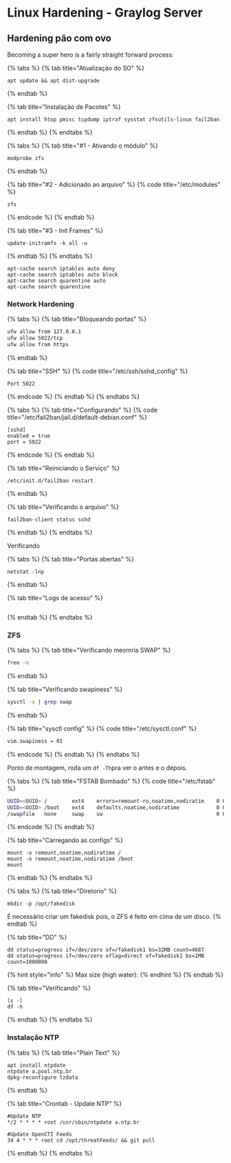 # Linux Hardening - Graylog Server

## Hardening pão com ovo

Becoming a super hero is a fairly straight forward process:

{% tabs %}
{% tab title="Atualização do SO" %}
```
apt update && apt dist-upgrade
```
{% endtab %}

{% tab title="Instalação de Pacotes" %}
```
apt install htop pmisc tcpdump iptraf sysstat zfsutils-linux fail2ban
```
{% endtab %}
{% endtabs %}

{% tabs %}
{% tab title="\#1 - Ativando o módulo" %}
```text
modprobe zfs
```
{% endtab %}

{% tab title="\#2 - Adicionado ao arquivo" %}
{% code title="/etc/modules" %}
```
zfs
```
{% endcode %}
{% endtab %}

{% tab title="\#3 - Init Frames" %}
```
update-initramfs -k all -u
```
{% endtab %}
{% endtabs %}



```text
apt-cache search iptables auto deny
apt-cache search iptables auto block
apt-cache search quarentine auto
apt-cache search quarentine
```

### Network Hardening

{% tabs %}
{% tab title="Bloqueando portas" %}
```bash
ufw allow from 127.0.0.1
ufw allow 5022/tcp
ufw allow from https
```
{% endtab %}

{% tab title="SSH" %}
{% code title="/etc/ssh/sshd\_config" %}
```
Port 5022
```
{% endcode %}
{% endtab %}
{% endtabs %}

{% tabs %}
{% tab title="Configurando" %}
{% code title="/etc/fail2ban/jail.d/default-debian.conf" %}
```text
[sshd]
enabled = true
port = 5022
```
{% endcode %}
{% endtab %}

{% tab title="Reiniciando o Serviço" %}
```
/etc/init.d/fail2ban restart
```
{% endtab %}

{% tab title="Verificando o arquivo" %}
```
fail2ban-client status sshd
```
{% endtab %}
{% endtabs %}

Verificando

{% tabs %}
{% tab title="Portas abertas" %}
```text
netstat -lnp
```
{% endtab %}

{% tab title="Logs de acesso" %}
```

```
{% endtab %}
{% endtabs %}

### ZFS

{% tabs %}
{% tab title="Verificando meomria SWAP" %}
```bash
free -m
```
{% endtab %}

{% tab title="Verificando swapiness" %}
```bash
sysctl -a | grep swap
```
{% endtab %}

{% tab title="sysctl config" %}
{% code title="/etc/sysctl.conf" %}
```bash
vim.swapiness = 01
```
{% endcode %}
{% endtab %}
{% endtabs %}

Ponto de montagem, roda um `df -Th`pra ver o antes e o depois.

{% tabs %}
{% tab title="FSTAB Bombado" %}
{% code title="/etc/fstab" %}
```bash
UUID=<UUID> /        ext4    errors=remount-ro,noatime,nodiratim    0 0
UUID=<UUID> /boot    ext4    defaults,noatime,nodiratime            0 0
/swapfile   none     swap    sw                                     0 0
```
{% endcode %}
{% endtab %}

{% tab title="Carregando as configs" %}
```
mount -o remount,noatime,nodiratime /
mount -o remount,noatime,nodiratime /boot
mount
```
{% endtab %}
{% endtabs %}

{% tabs %}
{% tab title="Diretorio" %}
```text
mkdir -p /opt/fakedisk
```

É necessário criar um fakedisk pois, o ZFS é feito em cima de um disco.
{% endtab %}

{% tab title="DD" %}
```
dd status=progress if=/dev/zero of=/fakedisk1 bs=32MB count=4687
dd status=progress if=/dev/zero oflag=direct of=fakedisk1 bs=1MB count=1000000
```



{% hint style="info" %}
Max size \(high water\):
{% endhint %}
{% endtab %}

{% tab title="Verificando" %}
```
ls -l
df -h
```
{% endtab %}
{% endtabs %}

### Instalação NTP

{% tabs %}
{% tab title="Plain Text" %}
```text
apt install ntpdate
ntpdate a.pool.ntp.br
dpkg-reconfigure tzdata
```
{% endtab %}

{% tab title="Crontab - Update NTP" %}
```
#Update NTP
*/2 * * * * root /usr/sbin/ntpdate a.ntp.br

#Update OpenCTI Feeds
34 4 * * * root cd /opt/threatFeeds/ && git pull
```
{% endtab %}
{% endtabs %}



